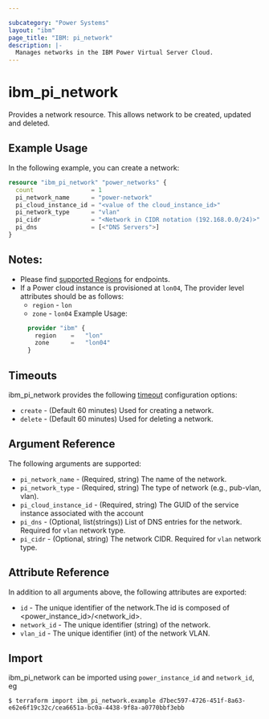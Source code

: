 ```yaml
---

subcategory: "Power Systems"
layout: "ibm"
page_title: "IBM: pi_network"
description: |-
  Manages networks in the IBM Power Virtual Server Cloud.
---
```


# ibm\_pi_network

Provides a network resource. This allows network to be created, updated and deleted.

## Example Usage

In the following example, you can create a network:

```terraform
resource "ibm_pi_network" "power_networks" {
  count                = 1
  pi_network_name      = "power-network"
  pi_cloud_instance_id = "<value of the cloud_instance_id>"
  pi_network_type      = "vlan"
  pi_cidr              = "<Network in CIDR notation (192.168.0.0/24)>"
  pi_dns               = [<"DNS Servers">]
}
```
## Notes:
* Please find [supported Regions](https://cloud.ibm.com/apidocs/power-cloud#endpoint) for endpoints.
* If a Power cloud instance is provisioned at `lon04`, The provider level attributes should be as follows:
  * `region` - `lon`
  * `zone` - `lon04`
  Example Usage:
  ```terraform
    provider "ibm" {
      region    =   "lon"
      zone      =   "lon04"
    }
  ```

## Timeouts

ibm_pi_network provides the following [timeout](https://www.terraform.io/docs/configuration/resources.html#timeouts) configuration options:

* `create` - (Default 60 minutes) Used for creating a network.
* `delete` - (Default 60 minutes) Used for deleting a network.

## Argument Reference

The following arguments are supported:

* `pi_network_name` - (Required, string) The name of the network.
* `pi_network_type` - (Required, string) The type of network (e.g., pub-vlan, vlan).
* `pi_cloud_instance_id` - (Required, string) The GUID of the service instance associated with the account
* `pi_dns` - (Optional, list(strings)) List of DNS entries for the network. Required for `vlan` network type.
* `pi_cidr` - (Optional, string) The network CIDR. Required for `vlan` network type.


## Attribute Reference

In addition to all arguments above, the following attributes are exported:

* `id` - The unique identifier of the network.The id is composed of \<power_instance_id\>/\<network_id\>.
* `network_id` - The unique identifier (string) of the network.
* `vlan_id` - The unique identifier (int) of the network VLAN.

## Import

ibm_pi_network can be imported using `power_instance_id` and `network_id`, eg

```
$ terraform import ibm_pi_network.example d7bec597-4726-451f-8a63-e62e6f19c32c/cea6651a-bc0a-4438-9f8a-a0770bbf3ebb
```
